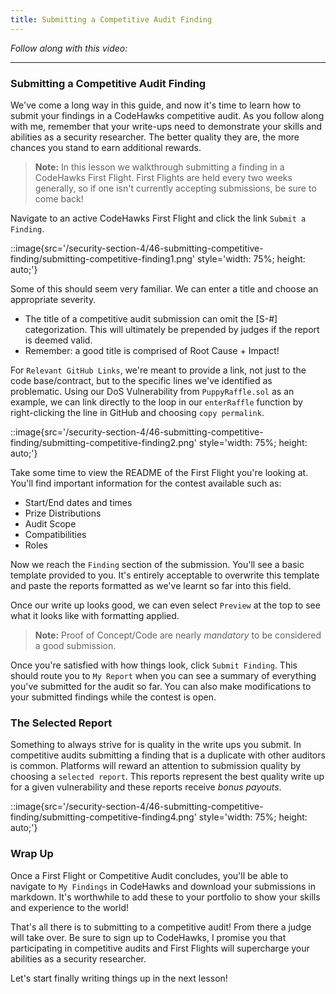```yaml
---
title: Submitting a Competitive Audit Finding
---
```


_Follow along with this video:_

---

### Submitting a Competitive Audit Finding

We've come a long way in this guide, and now it's time to learn how to submit your findings in a CodeHawks competitive audit. As you follow along with me, remember that your write-ups need to demonstrate your skills and abilities as a security researcher. The better quality they are, the more chances you stand to earn additional rewards.

> **Note:** In this lesson we walkthrough submitting a finding in a CodeHawks First Flight. First Flights are held every two weeks generally, so if one isn't currently accepting submissions, be sure to come back!

Navigate to an active CodeHawks First Flight and click the link `Submit a Finding`.

::image{src='/security-section-4/46-submitting-competitive-finding/submitting-competitive-finding1.png' style='width: 75%; height: auto;'}

Some of this should seem very familiar. We can enter a title and choose an appropriate severity.

- The title of a competitive audit submission can omit the [S-#] categorization. This will ultimately be prepended by judges if the report is deemed valid.
- Remember: a good title is comprised of Root Cause + Impact!

For `Relevant GitHub Links`, we're meant to provide a link, not just to the code base/contract, but to the specific lines we've identified as problematic. Using our DoS Vulnerability from `PuppyRaffle.sol` as an example, we can link directly to the loop in our `enterRaffle` function by right-clicking the line in GitHub and choosing `copy permalink`.

::image{src='/security-section-4/46-submitting-competitive-finding/submitting-competitive-finding2.png' style='width: 75%; height: auto;'}

Take some time to view the README of the First Flight you're looking at. You'll find important information for the contest available such as:

- Start/End dates and times
- Prize Distributions
- Audit Scope
- Compatibilities
- Roles

Now we reach the `Finding` section of the submission. You'll see a basic template provided to you. It's entirely acceptable to overwrite this template and paste the reports formatted as we've learnt so far into this field.

Once our write up looks good, we can even select `Preview` at the top to see what it looks like with formatting applied.

> **Note:** Proof of Concept/Code are nearly _mandatory_ to be considered a good submission.

Once you're satisfied with how things look, click `Submit Finding`. This should route you to `My Report` when you can see a summary of everything you've submitted for the audit so far. You can also make modifications to your submitted findings while the contest is open.

### The Selected Report

Something to always strive for is quality in the write ups you submit. In competitive audits submitting a finding that is a duplicate with other auditors is common. Platforms will reward an attention to submission quality by choosing a `selected report`. This reports represent the best quality write up for a given vulnerability and these reports receive _bonus payouts_.

::image{src='/security-section-4/46-submitting-competitive-finding/submitting-competitive-finding4.png' style='width: 75%; height: auto;'}

### Wrap Up

Once a First Flight or Competitive Audit concludes, you'll be able to navigate to `My Findings` in CodeHawks and download your submissions in markdown. It's worthwhile to add these to your portfolio to show your skills and experience to the world!

That's all there is to submitting to a competitive audit! From there a judge will take over. Be sure to sign up to CodeHawks, I promise you that participating in competitive audits and First Flights will supercharge your abilities as a security researcher.

Let's start finally writing things up in the next lesson!
